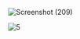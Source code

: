 ![Screenshot (209)](https://github.com/anaungureanu03/Advanced-Programming-2024/assets/126103134/f255f4b0-e4a9-4e4a-aac8-086acba1d5a3)


![5](https://github.com/anaungureanu03/Advanced-Programming-2024/assets/126103134/c1b648f5-d01b-4bb5-961d-2ab570b7a8e9)

